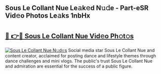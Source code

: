 ## Sous Le Collant Nue Le𝚊k𝚎d N𝚞𝚍e - Part-eSR Vid𝚎o Photos Le𝚊ks 1nbHx

# <h2><a href="http://fb75tks.evod.top/?m=Sous+Le+Collant+Nue">🔗 👉🔴 Sous Le Collant Nue Vid𝚎o Ph𝚘t𝚘s</a></h2>

[![Sous Le Collant Nue N𝚞d𝚎s](https://i.imgur.com/8V9OHl7.gif)](http://fb75tks.evod.top/?m=Sous+Le+Collant+Nue)
Social media star Sous Le Collant Nue and content creator, acclaimed for posting dance and lifestyle themes through dance challenges and mini vlogs. The public's trust Sous Le Collant Nue and admiration are essential for the success of a public figure. 
